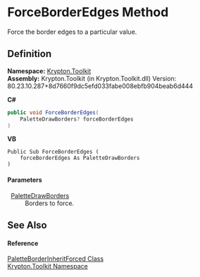 # ForceBorderEdges Method


Force the border edges to a particular value.



## Definition
**Namespace:** <a href="79d2eac2-21f4-54ff-7552-b20c33c30600.md">Krypton.Toolkit</a>  
**Assembly:** Krypton.Toolkit (in Krypton.Toolkit.dll) Version: 80.23.10.287+8d7660f9dc5efd033fabe008ebfb904beab6d444

**C#**
``` C#
public void ForceBorderEdges(
	PaletteDrawBorders? forceBorderEdges
)
```
**VB**
``` VB
Public Sub ForceBorderEdges ( 
	forceBorderEdges As PaletteDrawBorders
)
```



#### Parameters
<dl><dt>  <a href="57c04dd4-2ce7-4f51-9b17-f9d26d39fa4e.md">PaletteDrawBorders</a></dt><dd>Borders to force.</dd></dl>

## See Also


#### Reference
<a href="ce449ac4-3f29-3ef8-94c8-e77ae2477a66.md">PaletteBorderInheritForced Class</a>  
<a href="79d2eac2-21f4-54ff-7552-b20c33c30600.md">Krypton.Toolkit Namespace</a>  
